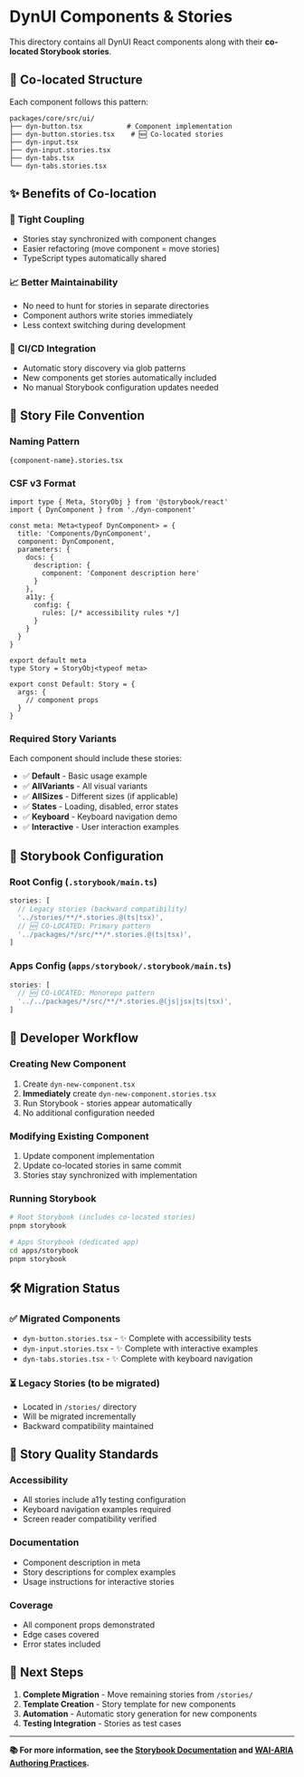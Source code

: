 # DynUI Components & Stories

This directory contains all DynUI React components along with their **co-located Storybook stories**.

## 📁 **Co-located Structure**

Each component follows this pattern:
```
packages/core/src/ui/
├── dyn-button.tsx           # Component implementation
├── dyn-button.stories.tsx    # 🆕 Co-located stories
├── dyn-input.tsx
├── dyn-input.stories.tsx
├── dyn-tabs.tsx
└── dyn-tabs.stories.tsx
```

## ✨ **Benefits of Co-location**

### 🔗 **Tight Coupling**
- Stories stay synchronized with component changes
- Easier refactoring (move component = move stories)
- TypeScript types automatically shared

### 📈 **Better Maintainability**
- No need to hunt for stories in separate directories
- Component authors write stories immediately
- Less context switching during development

### 🚀 **CI/CD Integration**
- Automatic story discovery via glob patterns
- New components get stories automatically included
- No manual Storybook configuration updates needed

## 📝 **Story File Convention**

### **Naming Pattern**
```
{component-name}.stories.tsx
```

### **CSF v3 Format**
```tsx
import type { Meta, StoryObj } from '@storybook/react'
import { DynComponent } from './dyn-component'

const meta: Meta<typeof DynComponent> = {
  title: 'Components/DynComponent',
  component: DynComponent,
  parameters: {
    docs: {
      description: {
        component: 'Component description here'
      }
    },
    a11y: {
      config: {
        rules: [/* accessibility rules */]
      }
    }
  }
}

export default meta
type Story = StoryObj<typeof meta>

export const Default: Story = {
  args: {
    // component props
  }
}
```

### **Required Story Variants**
Each component should include these stories:

- ✅ **Default** - Basic usage example
- ✅ **AllVariants** - All visual variants
- ✅ **AllSizes** - Different sizes (if applicable)
- ✅ **States** - Loading, disabled, error states
- ✅ **Keyboard** - Keyboard navigation demo
- ✅ **Interactive** - User interaction examples

## 🔧 **Storybook Configuration**

### **Root Config** (`.storybook/main.ts`)
```typescript
stories: [
  // Legacy stories (backward compatibility)
  '../stories/**/*.stories.@(ts|tsx)',
  // 🆕 CO-LOCATED: Primary pattern
  '../packages/*/src/**/*.stories.@(ts|tsx)',
]
```

### **Apps Config** (`apps/storybook/.storybook/main.ts`)
```typescript
stories: [
  // 🆕 CO-LOCATED: Monorepo pattern
  '../../packages/*/src/**/*.stories.@(js|jsx|ts|tsx)',
]
```

## 👥 **Developer Workflow**

### **Creating New Component**
1. Create `dyn-new-component.tsx`
2. **Immediately** create `dyn-new-component.stories.tsx`
3. Run Storybook - stories appear automatically
4. No additional configuration needed

### **Modifying Existing Component**
1. Update component implementation
2. Update co-located stories in same commit
3. Stories stay synchronized with implementation

### **Running Storybook**
```bash
# Root Storybook (includes co-located stories)
pnpm storybook

# Apps Storybook (dedicated app)
cd apps/storybook
pnpm storybook
```

## 🛠️ **Migration Status**

### ✅ **Migrated Components**
- `dyn-button.stories.tsx` - ✨ Complete with accessibility tests
- `dyn-input.stories.tsx` - ✨ Complete with interactive examples
- `dyn-tabs.stories.tsx` - ✨ Complete with keyboard navigation

### ⏳ **Legacy Stories** (to be migrated)
- Located in `/stories/` directory
- Will be migrated incrementally
- Backward compatibility maintained

## 🎨 **Story Quality Standards**

### **Accessibility**
- All stories include a11y testing configuration
- Keyboard navigation examples required
- Screen reader compatibility verified

### **Documentation**
- Component description in meta
- Story descriptions for complex examples
- Usage instructions for interactive stories

### **Coverage**
- All component props demonstrated
- Edge cases covered
- Error states included

## 🚀 **Next Steps**

1. **Complete Migration** - Move remaining stories from `/stories/`
2. **Template Creation** - Story template for new components
3. **Automation** - Automatic story generation for new components
4. **Testing Integration** - Stories as test cases

---

**📚 For more information, see the [Storybook Documentation](https://storybook.js.org/docs/react/writing-stories/introduction) and [WAI-ARIA Authoring Practices](https://www.w3.org/WAI/ARIA/apg/patterns/).**
